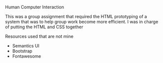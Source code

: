 Human Computer Interaction

This was a group assignment that required the HTML prototyping of a system that was to help group work become more efficient.
I was in charge of putting the HTML and CSS together



Resources used that are not mine
- Semantics UI
- Bootstrap
- Fontawesome
